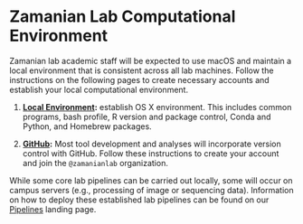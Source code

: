 # Zamanian Lab Computational Environment

Zamanian lab academic staff will be expected to use macOS and maintain a local environment that is consistent across all lab machines. Follow the instructions on the following pages to create necessary accounts and establish your local computational environment.

  1. **[Local Environment](comp_local.md):** establish OS X environment. This includes common programs, bash profile, R version and package control, Conda and Python, and Homebrew packages.

  2. **[GitHub](comp_github.md):** Most tool development and analyses will incorporate version control with GitHub. Follow these instructions to create your account and join the `@zamanianlab` organization.

While some core lab pipelines can be carried out locally, some will occur on campus servers (e.g., processing of image or sequencing data). Information on how to deploy these established lab pipelines can be found on our [Pipelines](pipelines_overview.md) landing page.
